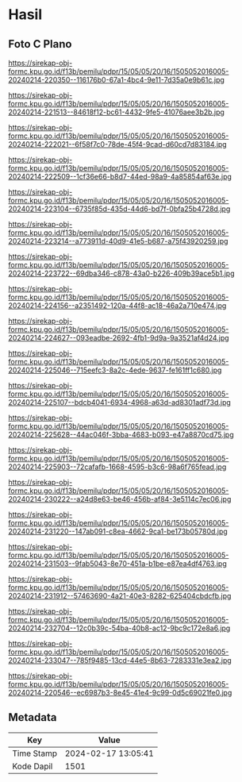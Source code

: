 # Hasil

## Foto C Plano

https://sirekap-obj-formc.kpu.go.id/f13b/pemilu/pdpr/15/05/05/20/16/1505052016005-20240214-220350--116176b0-67a1-4bc4-9e11-7d35a0e9b61c.jpg

https://sirekap-obj-formc.kpu.go.id/f13b/pemilu/pdpr/15/05/05/20/16/1505052016005-20240214-221513--84618f12-bc61-4432-9fe5-41076aee3b2b.jpg

https://sirekap-obj-formc.kpu.go.id/f13b/pemilu/pdpr/15/05/05/20/16/1505052016005-20240214-222021--6f58f7c0-78de-45f4-9cad-d60cd7d83184.jpg

https://sirekap-obj-formc.kpu.go.id/f13b/pemilu/pdpr/15/05/05/20/16/1505052016005-20240214-222509--1cf36e66-b8d7-44ed-98a9-4a85854af63e.jpg

https://sirekap-obj-formc.kpu.go.id/f13b/pemilu/pdpr/15/05/05/20/16/1505052016005-20240214-223104--6735f85d-435d-44d6-bd7f-0bfa25b4728d.jpg

https://sirekap-obj-formc.kpu.go.id/f13b/pemilu/pdpr/15/05/05/20/16/1505052016005-20240214-223214--a773911d-40d9-41e5-b687-a75f43920259.jpg

https://sirekap-obj-formc.kpu.go.id/f13b/pemilu/pdpr/15/05/05/20/16/1505052016005-20240214-223722--69dba346-c878-43a0-b226-409b39ace5b1.jpg

https://sirekap-obj-formc.kpu.go.id/f13b/pemilu/pdpr/15/05/05/20/16/1505052016005-20240214-224156--a2351492-120a-44f8-ac18-46a2a710e474.jpg

https://sirekap-obj-formc.kpu.go.id/f13b/pemilu/pdpr/15/05/05/20/16/1505052016005-20240214-224627--093eadbe-2692-4fb1-9d9a-9a3521af4d24.jpg

https://sirekap-obj-formc.kpu.go.id/f13b/pemilu/pdpr/15/05/05/20/16/1505052016005-20240214-225046--715eefc3-8a2c-4ede-9637-fe161ff1c680.jpg

https://sirekap-obj-formc.kpu.go.id/f13b/pemilu/pdpr/15/05/05/20/16/1505052016005-20240214-225107--bdcb4041-6934-4968-a63d-ad8301adf73d.jpg

https://sirekap-obj-formc.kpu.go.id/f13b/pemilu/pdpr/15/05/05/20/16/1505052016005-20240214-225628--44ac046f-3bba-4683-b093-e47a8870cd75.jpg

https://sirekap-obj-formc.kpu.go.id/f13b/pemilu/pdpr/15/05/05/20/16/1505052016005-20240214-225903--72cafafb-1668-4595-b3c6-98a6f765fead.jpg

https://sirekap-obj-formc.kpu.go.id/f13b/pemilu/pdpr/15/05/05/20/16/1505052016005-20240214-230222--a24d8e63-be46-456b-af84-3e5114c7ec06.jpg

https://sirekap-obj-formc.kpu.go.id/f13b/pemilu/pdpr/15/05/05/20/16/1505052016005-20240214-231220--147ab091-c8ea-4662-9ca1-be173b05780d.jpg

https://sirekap-obj-formc.kpu.go.id/f13b/pemilu/pdpr/15/05/05/20/16/1505052016005-20240214-231503--9fab5043-8e70-451a-b1be-e87ea4df4763.jpg

https://sirekap-obj-formc.kpu.go.id/f13b/pemilu/pdpr/15/05/05/20/16/1505052016005-20240214-231912--57463690-4a21-40e3-8282-625404cbdcfb.jpg

https://sirekap-obj-formc.kpu.go.id/f13b/pemilu/pdpr/15/05/05/20/16/1505052016005-20240214-232704--12c0b39c-54ba-40b8-ac12-9bc9c172e8a6.jpg

https://sirekap-obj-formc.kpu.go.id/f13b/pemilu/pdpr/15/05/05/20/16/1505052016005-20240214-233047--785f9485-13cd-44e5-8b63-7283331e3ea2.jpg

https://sirekap-obj-formc.kpu.go.id/f13b/pemilu/pdpr/15/05/05/20/16/1505052016005-20240214-220546--ec6987b3-8e45-41e4-9c99-0d5c69021fe0.jpg


## Metadata

| Key        | Value               |
| ---------- | ------------------- |
| Time Stamp | 2024-02-17 13:05:41 |
| Kode Dapil | 1501                |



